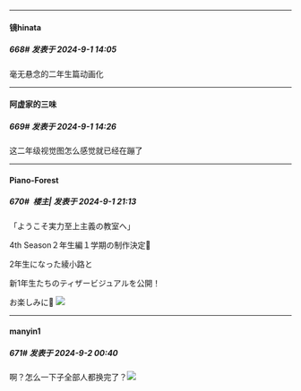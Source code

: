 ﻿
*****

####  镜hinata  
##### 668#       发表于 2024-9-1 14:05

毫无悬念的二年生篇动画化


*****

####  阿虚家的三味  
##### 669#       发表于 2024-9-1 14:26

这二年级视觉图怎么感觉就已经在蹦了


*****

####  Piano-Forest  
##### 670#         楼主| 发表于 2024-9-1 21:13

「ようこそ実力至上主義の教室へ」

4th Season２年生編１学期の制作決定🎉

2年生になった綾小路と

新1年生たちのティザービジュアルを公開！

お楽しみに👀
<img src="https://p.sda1.dev/19/9b6f39b87dd23e100c203c8c5bed4094/20240901_211314.jpg" referrerpolicy="no-referrer">


*****

####  manyin1  
##### 671#       发表于 2024-9-2 00:40

啊？怎么一下子全部人都换完了？<img src="https://static.saraba1st.com/image/smiley/face2017/091.png" referrerpolicy="no-referrer">

